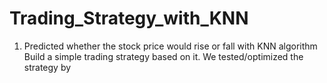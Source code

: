 # Trading_Strategy_with_KNN
1. Predicted whether the stock price would rise or fall with KNN algorithm Build a simple trading strategy based on it. We tested/optimized the strategy by 

